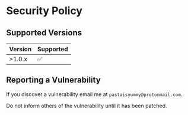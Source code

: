 # Security Policy

## Supported Versions

| Version | Supported          |
| ------- | ------------------ |
| >1.0.x  | :white_check_mark: |

## Reporting a Vulnerability

If you discover a vulnerability email me at `pastaisyummy@protonmail.com`.

Do not inform others of the vulnerability until it has been patched.
